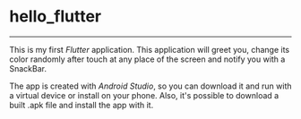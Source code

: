 # hello_flutter
---
This is my first _Flutter_ application.
This application will greet you, change its color 
randomly after touch at any place of the screen 
and notify you with a SnackBar.

The app is created with _Android Studio_, so you can download it
and run with a virtual device or install on your phone.
Also, it's possible to download a built .apk file and install the app with it.